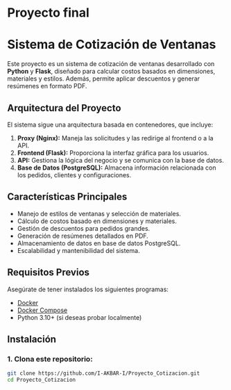 # Proyecto final 
# Sistema de Cotización de Ventanas

Este proyecto es un sistema de cotización de ventanas desarrollado con **Python** y **Flask**, diseñado para calcular costos basados en dimensiones, materiales y estilos. Además, permite aplicar descuentos y generar resúmenes en formato PDF.

## Arquitectura del Proyecto

El sistema sigue una arquitectura basada en contenedores, que incluye:

1. **Proxy (Nginx):** Maneja las solicitudes y las redirige al frontend o a la API.
2. **Frontend (Flask):** Proporciona la interfaz gráfica para los usuarios.
3. **API:** Gestiona la lógica del negocio y se comunica con la base de datos.
4. **Base de Datos (PostgreSQL):** Almacena información relacionada con los pedidos, clientes y configuraciones.

## Características Principales

- Manejo de estilos de ventanas y selección de materiales.
- Cálculo de costos basado en dimensiones y materiales.
- Gestión de descuentos para pedidos grandes.
- Generación de resúmenes detallados en PDF.
- Almacenamiento de datos en base de datos PostgreSQL.
- Escalabilidad y mantenibilidad del sistema.

## Requisitos Previos

Asegúrate de tener instalados los siguientes programas:

- [Docker](https://www.docker.com/)
- [Docker Compose](https://docs.docker.com/compose/)
- Python 3.10+ (si deseas probar localmente)

## Instalación

### 1. Clona este repositorio:

```bash
git clone https://github.com/I-AKBAR-I/Proyecto_Cotizacion.git
cd Proyecto_Cotizacion

